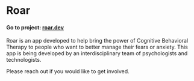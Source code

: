 # Roar
#### Go to project: [roar.dev](https://www.roar.dev)

Roar is an app developed to help bring the power of Cognitive Behavioral Therapy to people who want to better manage their fears or anxiety. This app is being developed by an interdisciplinary team of psychologists and technologists.

Please reach out if you would like to get involved.
